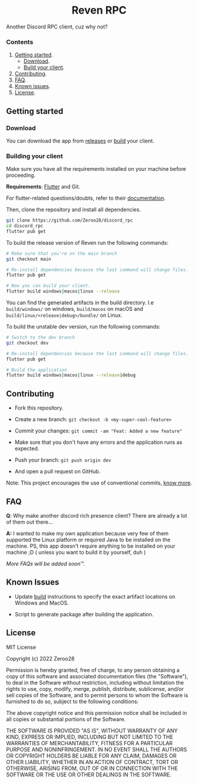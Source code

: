 <div align="center">
    <h1>Reven  RPC</h1>
</div>

Another Discord RPC client, cuz why not?

### Contents
1. [Getting started](#getting-started).
    - [Download](#download).
    - [Build your client](#building-your-client).
2. [Contributing](#contributing).
3. [FAQ](#faq).
4. [Known issues](#known-issues).
5. [License](#license).

## Getting started

### Download

You can download the app from [releases](https://github.com/Zeroo28/discord_rpc/releases/) or [build](#getting-started) your client.

### Building your client

Make sure you have all the requirements installed on your machine before proceeding.

**Requirements**: [Flutter](https://docs.flutter.dev/get-started/install) and Git.

For flutter-related questions/doubts, refer to their [documentation](https://docs.flutter.dev/).

Then, clone the repository and install all dependencies.

```sh
git clone https://github.com/Zeroo28/discord_rpc
cd discord_rpc
flutter pub get
```

To build the release version of Reven run the following commands:

```sh
# Make sure that you're on the main branch
git checkout main

# Re-install dependencies because the last command will change files.
flutter pub get

# Now you can build your client.
flutter build windows|macos|linux --release
```

You can find the generated artifacts in the build directory. I.e `build/windows/` on windows, `build/macos` on macOS and `build/linux/<release|debug>/bundle/` on Linux.

To build the unstable dev version, run the following commands:

```sh
# Switch to the dev branch
git checkout dev

# Re-install dependencies because the last command will change files.
flutter pub get

# Build the application
flutter build windows|macos|linux --release|debug
```

## Contributing

-   Fork this repository.
-   Create a new branch: `git checkout -b <my-super-cool-feature>`
-   Commit your changes: `git commit -am "Feat: Added a new feature"`

-   Make sure that you don't have any errors and the application runs as expected.

-   Push your branch: `git push origin dev`
-   And open a pull request on GitHub.

Note: This project encourages the use of conventional commits, [know more](https://www.conventionalcommits.org/en/v1.0.0/).

## FAQ

**Q**: Why make another discord rich presence client? There are already a lot of them out there...

**A:** I wanted to make my own application because very few of them supported the Linux platform or required Java to be installed on the machine. PS, this app doesn't require anything to be installed on your machine ;D ( unless you want to build it by yourself, duh )

*More FAQs will be added soon™.*

## Known Issues

-   Update [build](#building-your-client) instructions to specify the exact artifact locations on Windows and MacOS.

-   Script to generate package after building the application.

## License

MIT License

Copyright (c) 2022 Zeroo28

Permission is hereby granted, free of charge, to any person obtaining a copy
of this software and associated documentation files (the "Software"), to deal
in the Software without restriction, including without limitation the rights
to use, copy, modify, merge, publish, distribute, sublicense, and/or sell
copies of the Software, and to permit persons to whom the Software is
furnished to do so, subject to the following conditions:

The above copyright notice and this permission notice shall be included in all
copies or substantial portions of the Software.

THE SOFTWARE IS PROVIDED "AS IS", WITHOUT WARRANTY OF ANY KIND, EXPRESS OR
IMPLIED, INCLUDING BUT NOT LIMITED TO THE WARRANTIES OF MERCHANTABILITY,
FITNESS FOR A PARTICULAR PURPOSE AND NONINFRINGEMENT. IN NO EVENT SHALL THE
AUTHORS OR COPYRIGHT HOLDERS BE LIABLE FOR ANY CLAIM, DAMAGES OR OTHER
LIABILITY, WHETHER IN AN ACTION OF CONTRACT, TORT OR OTHERWISE, ARISING FROM,
OUT OF OR IN CONNECTION WITH THE SOFTWARE OR THE USE OR OTHER DEALINGS IN THE
SOFTWARE.
